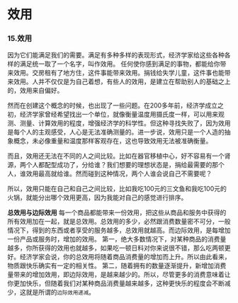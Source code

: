 # 效用

### 15.效用
因为它们能满足我们的需要。满足有多种多样的表现形式，经济学家给这些各种各样的满足统一取了一个名字，叫作效用。
任何使你感到满足的事物，都能给你带来效用。交房租有了地方住，这件事能带来效用。捐钱给失学儿童，这件事也能带来效用。人并不仅仅是为自己着想，有些人的效用，是建立在帮助别人的基础之上的，效用来自偏好。

然而在创建这个概念的时候，也出现了一些问题。在200多年前，经济学成立之初，经济学家曾经希望找出一个单位，就像衡量温度用摄氏度一样，可以用来观测、测量、计算效用的程度，增强经济学的科学性。但这种寻找失败了，因为效用是每个人的主观感受，人心是无法准确测量的。进一步说，效用只是一个人造的抽象概念，未必像重量和温度那样客观存在，这也导致效用无法被准确衡量。

而且，效用还无法在不同的人之间比较。比如在器官移植中心，好不容易有一个肾源，两个人都配型成功了，分给谁？我们想要的理想状态是，捐给最需要的那个人，谁效用最高就给谁。然而碰到这种情况，两个人谁会说自己不需要呢？

所以，效用只能在自己和自己之间比较，比如我吃100元的三文鱼和我吃100元的火锅，就能分出哪个效用更高，因为我能对自己的感觉进行排序。

**总效用与边际效用**
每一个商品都能带来一份效用，把这些从商品和服务中获得的所有效用加在一起，就是总效用。总效用的多少，必然跟消费数量密不可分，一般情况下，得到的东西或者享受的服务越多，总效用就越高。而边际效用，是每增加一份产品或服务时，增加的效用。
第一，绝大多数情况下，对某种商品的消费量越多，你所获得的效用也就越多，如果吃一顿日料对你来说很不错，那么吃两顿更好。经济学家会说，你的总效用将随着商品消费量的增加而上升。所以由此看来，物质跟快乐确实有一定的相关性。
第二，随着拥有的数量逐渐提升，新增加消费量带来的增加效用，即边际效用，是越来越少的。所以，尽管更多的消费意味着让你更加快乐，但随着我们对某种商品消费量越来越多，这种更快乐的程度会不断减少，这就是所谓的`边际效用递减`。